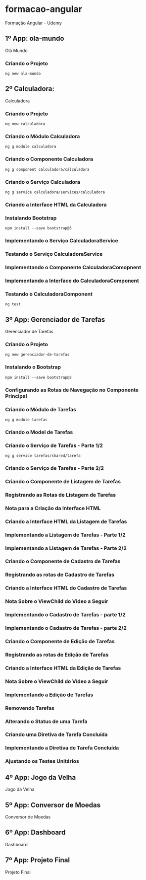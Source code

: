 # formacao-angular

Formação Angular - Udemy

## 1º App: ola-mundo

Olá Mundo

### Criando o Projeto

```npm
ng new ola-mundo
```

## 2º Calculadora:

Calculadora

### Criando o Projeto

```npm
ng new calculadora
```

### Criando o Módulo Calculadora

```npm
ng g module calculadora
```

### Criando o Componente Calculadora

```npm
ng g component calculadora/calculadora
```

### Criando o Serviço Calculadora

```npm
ng g service calculadora/services/calculadora
```

### Criando a Interface HTML da Calculadora

### Instalando Bootstrap

```npm
npm install --save bootstrap@3
```

### Implementando o Serviço CalculadoraService

### Testando o Serviço CalculadoraService

### Implementando o Componente CalculadoraComopnent

### Implementando a Interface do CalculadoraComponent

### Testando o CalculadoraComponent

```npm
ng test
```

## 3º App: Gerenciador de Tarefas

Gerenciador de Tarefas

### Criando o Projeto

```npm
ng new gerenciador-de-tarefas
```

### Instalando o Bootstrap

```npm
npm install --save bootstrap@3
```

### Configurando as Rotas de Navegação no Componente Principal

### Criando o Módulo de Tarefas

```npm
ng g module tarefas
```

### Criando o Model de Tarefas

### Criando o Serviço de Tarefas - Parte 1/2

```npm
ng g service tarefas/shared/tarefa
```

### Criando o Serviço de Tarefas - Parte 2/2

### Criando o Componente de Listagem de Tarefas

### Registrando as Rotas de Listagem de Tarefas

### Nota para a Criação da Interface HTML

### Criando a Interface HTML da Listagem de Tarefas

### Implementando a Listagem de Tarefas - Parte 1/2

### Implementando a Listagem de Tarefas - Parte 2/2

### Criando o Componente de Cadastro de Tarefas

### Registrando as rotas de Cadastro de Tarefas

### Criando a Interface HTML do Cadastro de Tarefas

### Nota Sobre o ViewChild do Video a Seguir

### Implementando o Cadastro de Tarefas - parte 1/2

### Implementando o Cadastro de Tarefas - parte 2/2

### Criando o Componente de Edição de Tarefas

### Registrando as rotas de Edição de Tarefas

### Criando a Interface HTML da Edição de Tarefas

### Nota Sobre o ViewChild do Vídeo a Seguir

### Implementando a Edição de Tarefas

### Removendo Tarefas

### Alterando o Status de uma Tarefa

### Criando uma Diretiva de Tarefa Concluída

### Implementando a Diretiva de Tarefa Concluída

### Ajustando os Testes Unitários

## 4º App: Jogo da Velha

Jogo da Velha

## 5º App: Conversor de Moedas

Conversor de Moedas

## 6º App: Dashboard

Dashboard

## 7º App: Projeto Final

Projeto Final
